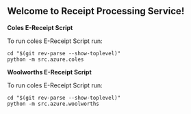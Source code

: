 ## Welcome to Receipt Processing Service!

**Coles E-Receipt Script**

To run coles E-Receipt Script run:
```commandline
cd "$(git rev-parse --show-toplevel)"
python -m src.azure.coles     
```

**Woolworths E-Receipt Script**

To run coles E-Receipt Script run:
```commandline
cd "$(git rev-parse --show-toplevel)"
python -m src.azure.woolworths     
```